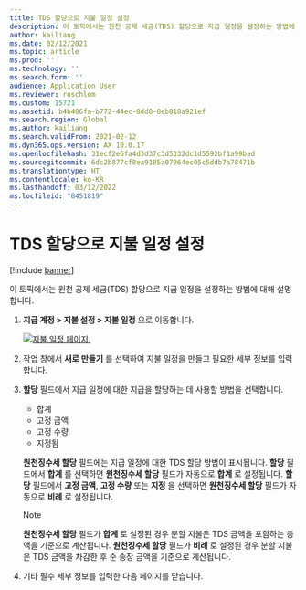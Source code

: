 ```yaml
---
title: TDS 할당으로 지불 일정 설정
description: 이 토픽에서는 원천 공제 세금(TDS) 할당으로 지급 일정을 설정하는 방법에 대해 설명합니다.
author: kailiang
ms.date: 02/12/2021
ms.topic: article
ms.prod: ''
ms.technology: ''
ms.search.form: ''
audience: Application User
ms.reviewer: roschlom
ms.custom: 15721
ms.assetid: b4b406fa-b772-44ec-8dd8-8eb818a921ef
ms.search.region: Global
ms.author: kailiang
ms.search.validFrom: 2021-02-12
ms.dyn365.ops.version: AX 10.0.17
ms.openlocfilehash: 31ecf2e6fa4d3d37c3d5332dc1d5592bf1a99bad
ms.sourcegitcommit: 6dc2b877cf8ea9185a07964ec05c5ddb7a78471b
ms.translationtype: HT
ms.contentlocale: ko-KR
ms.lasthandoff: 03/12/2022
ms.locfileid: "8451819"
---
```

# <a name="set-up-payment-schedules-with-tds-allocation"></a>TDS 할당으로 지불 일정 설정

[!include [banner](../includes/banner.md)]

이 토픽에서는 원천 공제 세금(TDS) 할당으로 지급 일정을 설정하는 방법에 대해 설명합니다.

1. **지급 계정 \> 지불 설정 \> 지불 일정** 으로 이동합니다.

    [![지불 일정 페이지.](./media/apac-ind-TDS-27.png)](./media/apac-ind-TDS-27.png)

2. 작업 창에서 **새로 만들기** 를 선택하여 지불 일정을 만들고 필요한 세부 정보를 입력합니다.
3. **할당** 필드에서 지급 일정에 대한 지급을 할당하는 데 사용할 방법을 선택합니다.

    - 합계
    - 고정 금액
    - 고정 수량
    - 지정됨

    **원천징수세 할당** 필드에는 지급 일정에 대한 TDS 할당 방법이 표시됩니다. **할당** 필드에서 **합계** 를 선택하면 **원천징수세 할당** 필드가 자동으로 **합계** 로 설정됩니다. **할당** 필드에서 **고정 금액**, **고정 수량** 또는 **지정** 을 선택하면 **원천징수세 할당** 필드가 자동으로 **비례** 로 설정됩니다.

    > [!NOTE]
    > **원천징수세 할당** 필드가 **합계** 로 설정된 경우 분할 지불은 TDS 금액을 포함하는 총액을 기준으로 계산됩니다. **원천징수세 할당** 필드가 **비례** 로 설정된 경우 분할 지불은 TDS 금액을 차감한 후 순 송장 금액을 기준으로 계산됩니다.

4. 기타 필수 세부 정보를 입력한 다음 페이지를 닫습니다.
